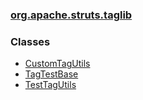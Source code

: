 ### [org.apache.struts.taglib](package-summary.html.md)

### Classes

-   [CustomTagUtils](TestTagUtils.html.md)
-   [TagTestBase](TagTestBase.html.md)
-   [TestTagUtils](TestTagUtils.html.md)

